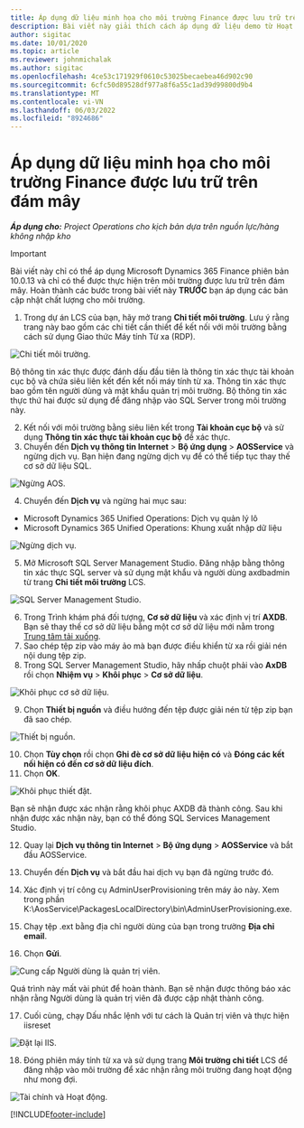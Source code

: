 ```yaml
---
title: Áp dụng dữ liệu minh họa cho môi trường Finance được lưu trữ trên đám mây
description: Bài viết này giải thích cách áp dụng dữ liệu demo từ Hoạt động dự án vào môi trường Dynamics 365 Finance được lưu trữ trên nền tảng đám mây.
author: sigitac
ms.date: 10/01/2020
ms.topic: article
ms.reviewer: johnmichalak
ms.author: sigitac
ms.openlocfilehash: 4ce53c171929f0610c53025becaebea46d902c90
ms.sourcegitcommit: 6cfc50d89528df977a8f6a55c1ad39d99800d9b4
ms.translationtype: MT
ms.contentlocale: vi-VN
ms.lasthandoff: 06/03/2022
ms.locfileid: "8924686"
---
```

# <a name="apply-demo-data-to-a-finance-cloud-hosted-environment"></a>Áp dụng dữ liệu minh họa cho môi trường Finance được lưu trữ trên đám mây

_**Áp dụng cho:** Project Operations cho kịch bản dựa trên nguồn lực/hàng không nhập kho_

> [!IMPORTANT]
> Bài viết này chỉ có thể áp dụng Microsoft Dynamics 365 Finance phiên bản 10.0.13 và chỉ có thể được thực hiện trên môi trường được lưu trữ trên đám mây. Hoàn thành các bước trong bài viết này **TRƯỚC** bạn áp dụng các bản cập nhật chất lượng cho môi trường.

1. Trong dự án LCS của bạn, hãy mở trang **Chi tiết môi trường**. Lưu ý rằng trang này bao gồm các chi tiết cần thiết để kết nối với môi trường bằng cách sử dụng Giao thức Máy tính Từ xa (RDP).

![Chi tiết môi trường.](./media/1EnvironmentDetails.png)

Bộ thông tin xác thực được đánh dấu đầu tiên là thông tin xác thực tài khoản cục bộ và chứa siêu liên kết đến kết nối máy tính từ xa. Thông tin xác thực bao gồm tên người dùng và mật khẩu quản trị môi trường. Bộ thông tin xác thực thứ hai được sử dụng để đăng nhập vào SQL Server trong môi trường này.

2. Kết nối với môi trường bằng siêu liên kết trong **Tài khoản cục bộ** và sử dụng **Thông tin xác thực tài khoản cục bộ** để xác thực.
3. Chuyển đến **Dịch vụ thông tin Internet** > **Bộ ứng dụng** > **AOSService** và ngừng dịch vụ. Bạn hiện đang ngừng dịch vụ để có thể tiếp tục thay thế cơ sở dữ liệu SQL.

![Ngừng AOS.](./media/2StopAOS.png)

4. Chuyển đến **Dịch vụ** và ngừng hai mục sau:

- Microsoft Dynamics 365 Unified Operations: Dịch vụ quản lý lô
- Microsoft Dynamics 365 Unified Operations: Khung xuất nhập dữ liệu

![Ngừng dịch vụ.](./media/3StopServices.png)

5. Mở Microsoft SQL Server Management Studio. Đăng nhập bằng thông tin xác thực SQL server và sử dụng mật khẩu và người dùng axdbadmin từ trang **Chi tiết môi trường** LCS.

![SQL Server Management Studio.](./media/4SSMS.png)

6. Trong Trình khám phá đối tượng, **Cơ sở dữ liệu** và xác định vị trí **AXDB**. Bạn sẽ thay thế cơ sở dữ liệu bằng một cơ sở dữ liệu mới nằm trong [Trung tâm tải xuống](https://download.microsoft.com/download/1/a/3/1a314bd2-b082-4a87-abdc-1ba26c92b63d/ProjOpsDemoDataFOGARelease.zip). 
7. Sao chép tệp zip vào máy ảo mà bạn được điều khiển từ xa rồi giải nén nội dung tệp zip.
8. Trong SQL Server Management Studio, hãy nhấp chuột phải vào **AxDB** rồi chọn **Nhiệm vụ** > **Khôi phục** > **Cơ sở dữ liệu**.

![Khôi phục cơ sở dữ liệu.](./media/5RestoreDatabase.png)

9. Chọn **Thiết bị nguồn** và điều hướng đến tệp được giải nén từ tệp zip bạn đã sao chép.

![Thiết bị nguồn.](./media/6SourceDevice.png)

10. Chọn **Tùy chọn** rồi chọn **Ghi đè cơ sở dữ liệu hiện có** và **Đóng các kết nối hiện có đến cơ sở dữ liệu đích**. 
11. Chọn **OK**.

![Khôi phục thiết đặt.](./media/7RestoreSetting.png)

Bạn sẽ nhận được xác nhận rằng khôi phục AXDB đã thành công. Sau khi nhận được xác nhận này, bạn có thể đóng SQL Services Management Studio.

12. Quay lại **Dịch vụ thông tin Internet** > **Bộ ứng dụng** > **AOSService** và bắt đầu AOSService.
13. Chuyển đến **Dịch vụ** và bắt đầu hai dịch vụ bạn đã ngừng trước đó.

14. Xác định vị trí công cụ AdminUserProvisioning trên máy ảo này. Xem trong phần K:\AosService\PackagesLocalDirectory\bin\AdminUserProvisioning.exe.
15. Chạy tệp .ext bằng địa chỉ người dùng của bạn trong trường **Địa chỉ email**. 
16. Chọn **Gửi**.

![Cung cấp Người dùng là quản trị viên.](./media/8AdminUserProvisioning.png)

Quá trình này mất vài phút để hoàn thành. Bạn sẽ nhận được thông báo xác nhận rằng Người dùng là quản trị viên đã được cập nhật thành công.

17. Cuối cùng, chạy Dấu nhắc lệnh với tư cách là Quản trị viên và thực hiện iisreset

![Đặt lại IIS.](./media/9IISReset.png)

18. Đóng phiên máy tính từ xa và sử dụng trang **Môi trường chi tiết** LCS để đăng nhập vào môi trường để xác nhận rằng môi trường đang hoạt động như mong đợi.

![Tài chính và Hoạt động.](./media/10FinanceAndOperations.png)


[!INCLUDE[footer-include](../includes/footer-banner.md)]